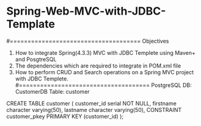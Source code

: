 # Spring-Web-MVC-with-JDBC-Template
#=====================================
Objectives

1) How to integrate Spring(4.3.3) MVC with JDBC Templete  using Maven+ and PosgtreSQL
2) The dependencies which are required to integrate in POM.xml file
3) How to perform CRUD and Search operations on a Spring MVC project with JDBC Templete.
#=====================================
PostgreSQL
DB: CustomerDB
Table: customer

CREATE TABLE customer
(
  customer_id serial NOT NULL,
  firstname character varying(50),
  lastname character varying(50),
  CONSTRAINT customer_pkey PRIMARY KEY (customer_id)
);
